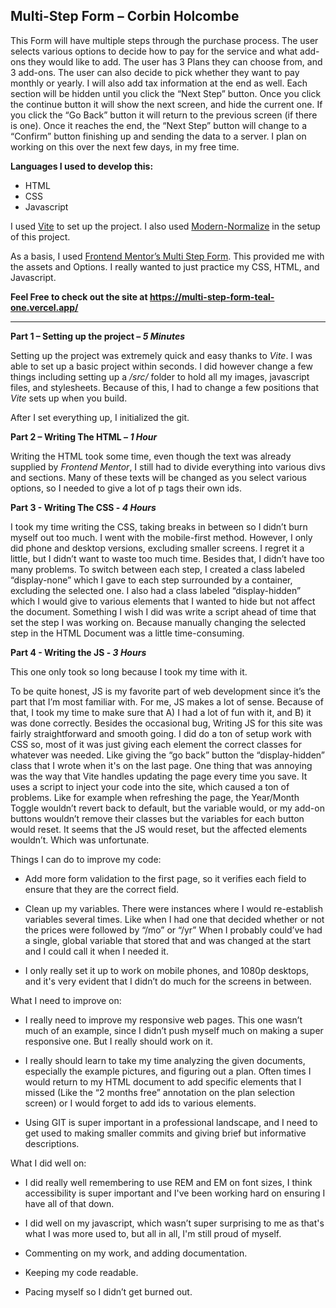 

## Multi-Step Form – Corbin Holcombe

  

This Form will have multiple steps through the purchase process. The user selects various options to decide how to pay for the service and what add-ons they would like to add. The user has 3 Plans they can choose from, and 3 add-ons. The user can also decide to pick whether they want to pay monthly or yearly. I will also add tax information at the end as well. Each section will be hidden until you click the “Next Step” button. Once you click the continue button it will show the next screen, and hide the current one. If you click the “Go Back” button it will return to the previous screen (if there is one). Once it reaches the end, the “Next Step” button will change to a “Confirm” button finishing up and sending the data to a server. I plan on working on this over the next few days, in my free time.

**Languages I used to develop this:**

 - HTML
 - CSS
 - Javascript

  

I used [Vite](https://vitejs.dev/) to set up the project. I also used [Modern-Normalize](https://github.com/sindresorhus/modern-normalize) in the setup of this project.

  

As a basis, I used [Frontend Mentor’s Multi Step Form](https://www.frontendmentor.io/challenges/multistep-form-YVAnSdqQBJ). This provided me with the assets and Options. I really wanted to just practice my CSS, HTML, and Javascript.

  
  **Feel Free to check out the site at https://multi-step-form-teal-one.vercel.app/**

----------

  

**Part 1 – Setting up the project – *5 Minutes***

Setting up the project was extremely quick and easy thanks to *Vite*. I was able to set up a basic project within seconds. I did however change a few things including setting up a */src/* folder to hold all my images, javascript files, and stylesheets. Because of this, I had to change a few positions that *Vite* sets up when you build.

After I set everything up, I initialized the git.

**Part 2 – Writing The HTML – *1 Hour***

Writing the HTML took some time, even though the text was already supplied by *Frontend Mentor*, I still had to divide everything into various divs and sections. Many of these texts will be changed as you select various options, so I needed to give a lot of p tags their own ids.

**Part 3 - Writing The CSS - *4 Hours***

I took my time writing the CSS, taking breaks in between so I didn’t burn myself out too much. I went with the mobile-first method. However, I only did phone and desktop versions, excluding smaller screens. I regret it a little, but I didn’t want to waste too much time. Besides that, I didn’t have too many problems. To switch between each step, I created a class labeled “display-none” which I gave to each step surrounded by a container, excluding the selected one. I also had a class labeled “display-hidden” which I would give to various elements that I wanted to hide but not affect the document. Something I wish I did was write a script ahead of time that set the step I was working on. Because manually changing the selected step in the HTML Document was a little time-consuming.

**Part 4 - Writing the JS - *3 Hours***

This one only took so long because I took my time with it.

To be quite honest, JS is my favorite part of web development since it’s the part that I’m most familiar with. For me, JS makes a lot of sense. Because of that, I took my time to make sure that A) I had a lot of fun with it, and B) it was done correctly. Besides the occasional bug, Writing JS for this site was fairly straightforward and smooth going. I did do a ton of setup work with CSS so, most of it was just giving each element the correct classes for whatever was needed. Like giving the “go back” button the “display-hidden” class that I wrote when it's on the last page. One thing that was annoying was the way that Vite handles updating the page every time you save. It uses a script to inject your code into the site, which caused a ton of problems. Like for example when refreshing the page, the Year/Month Toggle wouldn’t revert back to default, but the variable would, or my add-on buttons wouldn’t remove their classes but the variables for each button would reset. It seems that the JS would reset, but the affected elements wouldn’t. Which was unfortunate.

  

Things I can do to improve my code:
- Add more form validation to the first page, so it verifies each field to ensure that they are the correct field.
- Clean up my variables. There were instances where I would re-establish variables several times. Like when I had one that decided whether or not the prices were followed by “/mo” or “/yr” When I probably could’ve had a single, global variable that stored that and was changed at the start and I could call it when I needed it.
    
-   I only really set it up to work on mobile phones, and 1080p desktops, and it's very evident that I didn’t do much for the screens in between.
    

  
  
  
  
  

What I need to improve on:

-   I really need to improve my responsive web pages. This one wasn’t much of an example, since I didn’t push myself much on making a super responsive one. But I really should work on it.
    
-   I really should learn to take my time analyzing the given documents, especially the example pictures, and figuring out a plan. Often times I would return to my HTML document to add specific elements that I missed (Like the “2 months free” annotation on the plan selection screen) or I would forget to add ids to various elements.
    
-   Using GIT is super important in a professional landscape, and I need to get used to making smaller commits and giving brief but informative descriptions.
    

  

What I did well on:

-   I did really well remembering to use REM and EM on font sizes, I think accessibility is super important and I've been working hard on ensuring I have all of that down.
    
-   I did well on my javascript, which wasn’t super surprising to me as that's what I was more used to, but all in all, I'm still proud of myself.
    
-   Commenting on my work, and adding documentation.
    
-   Keeping my code readable.
    
-   Pacing myself so I didn’t get burned out.

